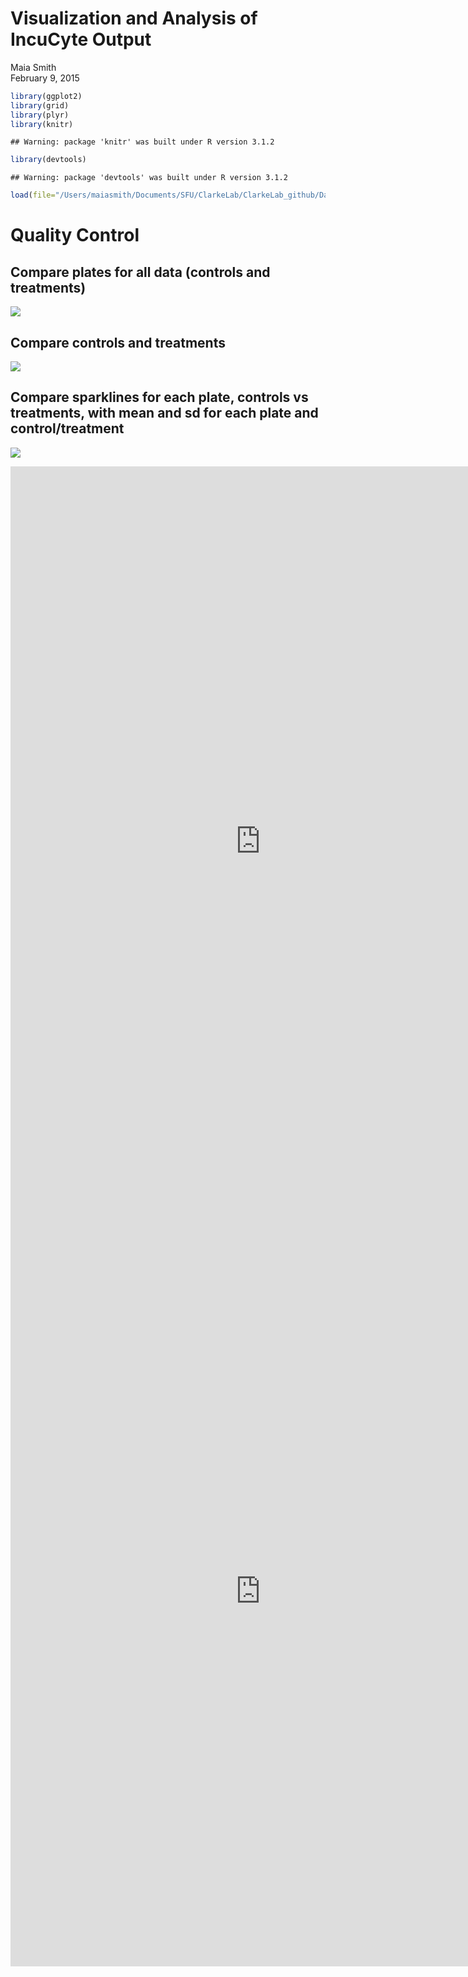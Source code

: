 # Visualization and Analysis of IncuCyte Output
Maia Smith  
February 9, 2015  


```r
library(ggplot2)
library(grid)
library(plyr)
library(knitr)
```

```
## Warning: package 'knitr' was built under R version 3.1.2
```

```r
library(devtools)
```

```
## Warning: package 'devtools' was built under R version 3.1.2
```

```r
load(file="/Users/maiasmith/Documents/SFU/ClarkeLab/ClarkeLab_github/DataObjects/sytoxG_data.R")
```
Quality Control
=============

Compare plates for all data (controls and treatments)
-----------------------------------------------

![](./visualization_and_analysis_of_incucyte_output_files/figure-html/unnamed-chunk-2-1.png) 

Compare controls and treatments
-----------------------------------------------

![](./visualization_and_analysis_of_incucyte_output_files/figure-html/unnamed-chunk-3-1.png) 

Compare sparklines for each plate, controls vs treatments, with mean and sd for each plate and control/treatment
-----------------------------------------------

![](./visualization_and_analysis_of_incucyte_output_files/figure-html/unnamed-chunk-4-1.png) 




<center><iframe scrolling='no' seamless='seamless' style='border:none' src='https://plot.ly/~mas29/100/delta-max-min-vs-pathway.embed?width=550&height=550/800/1200' width='800' height='1200'></iframe><center>


<center><iframe scrolling='no' seamless='seamless' style='border:none' src='https://plot.ly/~mas29/81/sytox-green-muscle-cells-over-time.embed?width=550&height=550/800/1200' width='800' height='1200'></iframe><center>
